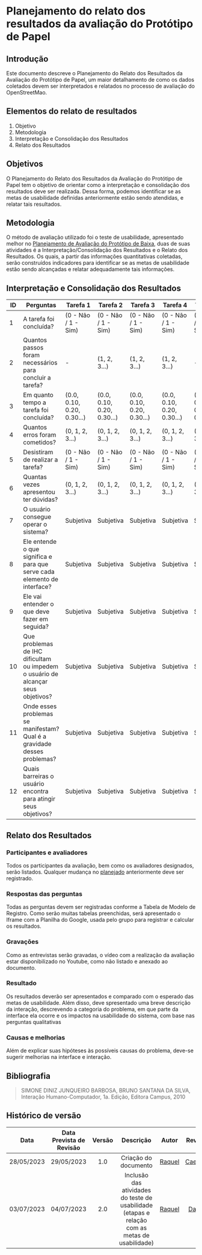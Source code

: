 # Planejamento do relato dos resultados da avaliação do Protótipo de Papel

## Introdução

Este documento descreve o Planejamento do Relato dos Resultados da Avaliação do Protótipo de Papel, um maior detalhamento de como os dados coletados devem ser interpretados e relatados no processo de avaliação do OpenStreetMao.


## Elementos do relato de resultados

1. Objetivo
2. Metodologia
3. Interpretação e Consolidação dos Resultados
4. Relato dos Resultados
<!-- 4. Participantes e avaliadores
5. Respostas das perguntas
6. Gravações
7. Conclusão -->

## Objetivos
O Planejamento do Relato dos Resultados da Avaliação do Protótipo de Papel tem o objetivo de orientar como a interpretação e consolidação dos resultados deve ser realizada. Dessa forma, podemos identificar se as metas de usabilidade definidas anteriormente estão sendo atendidas, e relatar tais resultados.

## Metodologia
O método de avaliação utilizado foi o teste de usabilidade, apresentado melhor no [Planejamento de Avaliação do Protótipo de Baixa](../planejamento_Prototipopapel/##c-metodo-de-avaliacao), duas de suas atividades é a Interpretação/Consolidação dos Resultados e o Relato dos Resultados. Os quais, a partir das informações quantitativas coletadas, serão construídos indicadores para identificar se as metas de usabilidade estão sendo alcançadas e relatar adequadamente tais informações.

## Interpretação e Consolidação dos Resultados

<!-- <center>

<iframe src="https://docs.google.com/spreadsheets/d/e/2PACX-1vTlqVumJFVQ6MCNyyRUIK3bjIossGvIBOXrYvlkZ7UlVZquVN_jwOy-9sqjNAugmwPhxAykKOQUfXqX/pubhtml?widget=true&amp;headers=false" width="1200" height="820"></iframe>
<div> Iframe 1 - Dados coletas e interpretados (Fonte: autor, 2023)</div>

</center> -->

<center>


| ID  | Perguntas                                                           | Tarefa 1                                               | Tarefa 2                                      | Tarefa 3                                      | Tarefa 4                                      | Tarefa 5                                      |
|-----|---------------------------------------------------------------------|--------------------------------------------------------|-----------------------------------------------|-----------------------------------------------|-----------------------------------------------|-----------------------------------------------|
| 1   | A tarefa foi concluída?                                              | (0 - Não / 1 - Sim)                            | (0 - Não / 1 - Sim)                   | (0 - Não / 1 - Sim)                   | (0 - Não / 1 - Sim)                   | (0 - Não / 1 - Sim)                   |
| 2   | Quantos passos foram necessários para concluir a tarefa?             | -                                                      | (1, 2, 3...)              | (1, 2, 3...)              | (1, 2, 3...)              | -                                             |
| 3   | Em quanto tempo a tarefa foi concluída?                               |  (0.0, 0.10, 0.20, 0.30...) |  (0.0, 0.10, 0.20, 0.30...) |  (0.0, 0.10, 0.20, 0.30...) |  (0.0, 0.10, 0.20, 0.30...) |  (0.0, 0.10, 0.20, 0.30...) |
| 4   | Quantos erros foram cometidos?                                        | (0, 1, 2, 3...)              | (0, 1, 2, 3...)     | (0, 1, 2, 3...)     | (0, 1, 2, 3...)     | (0, 1, 2, 3...)     |
| 5   | Desistiram de realizar a tarefa?                                      | (0 - Não / 1 - Sim)                            | (0 - Não / 1 - Sim)                   | (0 - Não / 1 - Sim)                   | (0 - Não / 1 - Sim)                   | (0 - Não / 1 - Sim)                   |
| 6   | Quantas vezes apresentou ter dúvidas?                                 | (0, 1, 2, 3...)              | (0, 1, 2, 3...)     | (0, 1, 2, 3...)     | (0, 1, 2, 3...)     | (0, 1, 2, 3...)     |
| 7   | O usuário consegue operar o sistema?                                  | Subjetiva                                              | Subjetiva                                    | Subjetiva                                    | Subjetiva                                    | Subjetiva                                    |
| 8   | Ele entende o que significa e para que serve cada elemento de interface? | Subjetiva                                              | Subjetiva                                    | Subjetiva                                    | Subjetiva                                    | Subjetiva                                    |
| 9   | Ele vai entender o que deve fazer em seguida?                        | Subjetiva                                              | Subjetiva                                    | Subjetiva                                    | Subjetiva                                    | Subjetiva                                    |
| 10  | Que problemas de IHC dificultam ou impedem o usuário de alcançar seus objetivos? | Subjetiva                                      | Subjetiva                                    | Subjetiva                                    | Subjetiva                                    | Subjetiva                                    |
| 11  | Onde esses problemas se manifestam? Qual é a gravidade desses problemas? | Subjetiva                                      | Subjetiva                                    | Subjetiva                                    | Subjetiva                                    | Subjetiva                                    |
| 12  | Quais barreiras o usuário encontra para atingir seus objetivos?       | Subjetiva                                              | Subjetiva                                    | Subjetiva                                    | Subjetiva                                    | Subjetiva                                    |

</center>


## Relato dos Resultados

### Participantes e avaliadores

Todos os participantes da avaliação, bem como os avaliadores designados, serão listados. Qualquer mudança no [planejado](../planejamento_Prototipopapel/#cronograma) anteriormente deve ser registrado.

### Respostas das perguntas
Todas as perguntas devem ser registradas conforme a Tabela de Modelo de Registro. Como serão muitas tabelas preenchidas, será apresentado o Iframe com a Planilha do Google, usada pelo grupo para registrar e calcular os resultados.

### Gravações 
Como as entrevistas serão gravadas, o vídeo com a realização da avaliação estar disponibilizado no Youtube, como não listado e anexado ao documento.

### Resultado
Os resultados deverão ser apresentados e comparado com o esperado das metas de usabilidade. Além disso, deve spresentado uma breve descrição da interação, descrevendo a categoria do problema, em que parte da interface ela ocorre e os impactos na usabilidade do sistema, com base nas perguntas qualitativas

### Causas e melhorias
Além de explicar suas hipóteses às possíveis causas do problema, deve-se sugerir melhorias na interface e interação.

## Bibliografia
> SIMONE DINIZ JUNQUEIRO BARBOSA, BRUNO SANTANA DA SILVA, Interação Humano-Computador, 1a. Edição, Editora Campus, 2010


## Histórico de versão
|    Data    | Data Prevista de Revisão | Versão |      Descrição       |                                        Autor                                         |                   Revisor                   |
| :--------: | :----------------------: | :----: | :------------------: | :----------------------------------------------------------------------------------: | :-----------------------------------------: |
| 28/05/2023 |        29/05/2023        |  1.0   | Criação do documento | [Raquel](https://github.com/raqueleucaria) | [Caetano](https://github.com/caeslucio) |
| 03/07/2023 |        04/07/2023        |  2.0   | Inclusão das atividades do teste de usabilidade (etapas e relação com as metas de usabilidade) | [Raquel](https://github.com/raqueleucaria)| [Daniel](https://github.com/daniel-de-sousa) |
